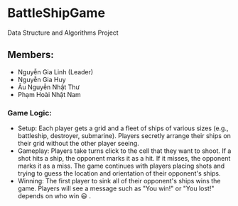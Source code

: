# BattleShipGame
Data Structure and Algorithms Project

## Members:
+ Nguyễn Gia Linh (Leader)
+ Nguyễn Gia Huy
+ Âu Nguyễn Nhật Thư
+ Phạm Hoài Nhật Nam

### Game Logic:
+ Setup: Each player gets a grid and a fleet of ships of various sizes (e.g., battleship, destroyer, submarine). Players secretly arrange their ships on their grid without the other player seeing.
+ Gameplay: Players take turns click to the cell that they want to shoot. If a shot hits a ship, the opponent marks it as a hit. If it misses, the opponent marks it as a miss. The game continues with players placing shots and trying to guess the location and orientation of their opponent's ships.
+ Winning: The first player to sink all of their opponent's ships wins the game. Players will see a message such as "You win!" or "You lost!" depends on who win :smiley:  .
